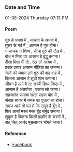 ### Date and Time

01-08-2024 Thursday 07:13 PM

#### Poem

गुरु के प्रभाव में , साधना के अभाव में ,  <br />
ग़ुरूर के गर्व में , आसान है गुरु होना !  <br />
न साधक न शिष्य , सीधा गुरु की दौड़ में ,  <br />
बोध न मिला पर आसान है बुद्धू बनाना !  <br />
दीक्षा भिक्षा भी दो , रख लो आश्रम में ,  <br />
प्रचार प्रसार आसान मीडिया का ज़माना !  <br />
चेलों की जमात लगे गुरु की वाह वाह में ,  <br />
कितना आसान है झूठी शान कमाना !  <br />
जीवन है रसो वै स: सच्ची शिष्य निष्ठा में ,  <br />
आसान है अंतर्यात्रा , एकांत खो जाना !  <br />
सहजानंद समाया सरल सहज योग में ,  <br />
संसार सागर में नमक का पुतला सा होना !  <br />
समज आये तो पल में कि समुंद है बूँद में ,  <br />
फिर आसाँ मस्त मस्त बूँद समुंद समाना !  <br />
शुकुन है कितना किसी फ़क़ीर के चरणों में ,  <br />
सत् चित् आनंद मूसलाधार भीगते जाना !

#### Reference

* [Facebook](https://www.facebook.com/share/p/KVPtDyhkiRoBc9kU/?mibextid=qi2Omg)
